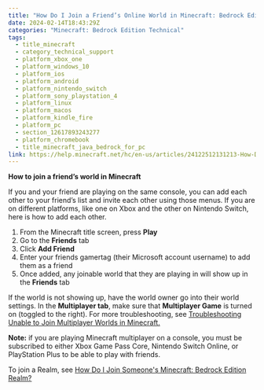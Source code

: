 ```yaml
---
title: "How Do I Join a Friend’s Online World in Minecraft: Bedrock Edition?"
date: 2024-02-14T18:43:29Z
categories: "Minecraft: Bedrock Edition Technical"
tags:
  - title_minecraft
  - category_technical_support
  - platform_xbox_one
  - platform_windows_10
  - platform_ios
  - platform_android
  - platform_nintendo_switch
  - platform_sony_playstation_4
  - platform_linux
  - platform_macos
  - platform_kindle_fire
  - platform_pc
  - section_12617893243277
  - platform_chromebook
  - title_minecraft_java_bedrock_for_pc
link: https://help.minecraft.net/hc/en-us/articles/24122512131213-How-Do-I-Join-a-Friend-s-Online-World-in-Minecraft-Bedrock-Edition
---
```


**How to join a friend’s world in Minecraft**

If you and your friend are playing on the same console, you can add each other to your friend’s list and invite each other using those menus. If you are on different platforms, like one on Xbox and the other on Nintendo Switch, here is how to add each other.

1.  From the Minecraft title screen, press **Play**
2.  Go to the **Friends** tab
3.  Click **Add Friend**
4.  Enter your friends gamertag (their Microsoft account username) to add them as a friend
5.  Once added, any joinable world that they are playing in will show up in the **Friends** tab

If the world is not showing up, have the world owner go into their world settings. In the **Multiplayer tab**, make sure that **Multiplayer Game** is turned on (toggled to the right). For more troubleshooting, see [Troubleshooting Unable to Join Multiplayer Worlds in Minecraft.](./Minecraft-Bedrock-Edition-Multiplayer-Connectivity-Issues.md)

**Note:** if you are playing Minecraft multiplayer on a console, you must be subscribed to either Xbox Game Pass Core, Nintendo Switch Online, or PlayStation Plus to be able to play with friends.

To join a Realm, see [How Do I Join Someone's Minecraft: Bedrock Edition Realm?](../Minecraft-Realms-Plus/How-Do-I-Join-Someone-s-Minecraft-Bedrock-Edition-Realm.md)
